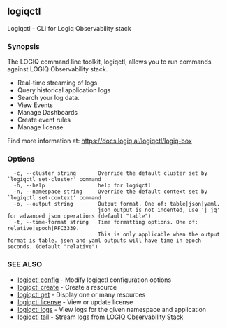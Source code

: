 ## logiqctl

Logiqctl - CLI for Logiq Observability stack

### Synopsis


The LOGIQ command line toolkit, logiqctl, allows you to run commands against LOGIQ Observability stack. 
- Real-time streaming of logs
- Query historical application logs 
- Search your log data.
- View Events
- Manage Dashboards
- Create event rules
- Manage license


Find more information at: https://docs.logiq.ai/logiqctl/logiq-box



### Options

```
  -c, --cluster string       Override the default cluster set by `logiqctl set-cluster' command
  -h, --help                 help for logiqctl
  -n, --namespace string     Override the default context set by `logiqctl set-context' command
  -o, --output string        Output format. One of: table|json|yaml. 
                             json output is not indented, use '| jq' for advanced json operations (default "table")
  -t, --time-format string   Time formatting options. One of: relative|epoch|RFC3339. 
                             This is only applicable when the output format is table. json and yaml outputs will have time in epoch seconds. (default "relative")
```

### SEE ALSO

* [logiqctl config](logiqctl_config.md)	 - Modify logiqctl configuration options
* [logiqctl create](logiqctl_create.md)	 - Create a resource
* [logiqctl get](logiqctl_get.md)	 - Display one or many resources
* [logiqctl license](logiqctl_license.md)	 - View or update license
* [logiqctl logs](logiqctl_logs.md)	 - View logs for the given namespace and application
* [logiqctl tail](logiqctl_tail.md)	 - Stream logs from LOGIQ Observability Stack
